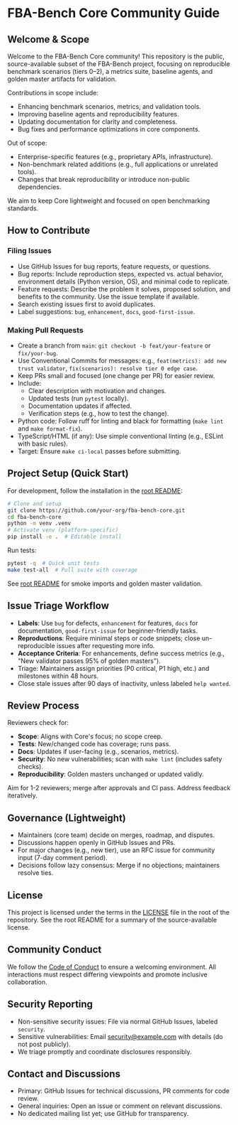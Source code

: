 # FBA-Bench Core Community Guide

## Welcome & Scope

Welcome to the FBA-Bench Core community! This repository is the public, source-available subset of the FBA-Bench project, focusing on reproducible benchmark scenarios (tiers 0–2), a metrics suite, baseline agents, and golden master artifacts for validation.

Contributions in scope include:
- Enhancing benchmark scenarios, metrics, and validation tools.
- Improving baseline agents and reproducibility features.
- Updating documentation for clarity and completeness.
- Bug fixes and performance optimizations in core components.

Out of scope:
- Enterprise-specific features (e.g., proprietary APIs, infrastructure).
- Non-benchmark related additions (e.g., full applications or unrelated tools).
- Changes that break reproducibility or introduce non-public dependencies.

We aim to keep Core lightweight and focused on open benchmarking standards.

## How to Contribute

### Filing Issues
- Use GitHub Issues for bug reports, feature requests, or questions.
- Bug reports: Include reproduction steps, expected vs. actual behavior, environment details (Python version, OS), and minimal code to replicate.
- Feature requests: Describe the problem it solves, proposed solution, and benefits to the community. Use the issue template if available.
- Search existing issues first to avoid duplicates.
- Label suggestions: `bug`, `enhancement`, `docs`, `good-first-issue`.

### Making Pull Requests
- Create a branch from `main`: `git checkout -b feat/your-feature` or `fix/your-bug`.
- Use Conventional Commits for messages: e.g., `feat(metrics): add new trust validator`, `fix(scenarios): resolve tier 0 edge case`.
- Keep PRs small and focused (one change per PR) for easier review.
- Include:
  - Clear description with motivation and changes.
  - Updated tests (run `pytest` locally).
  - Documentation updates if affected.
  - Verification steps (e.g., how to test the change).
- Python code: Follow ruff for linting and black for formatting (`make lint` and `make format-fix`).
- TypeScript/HTML (if any): Use simple conventional linting (e.g., ESLint with basic rules).
- Target: Ensure `make ci-local` passes before submitting.

## Project Setup (Quick Start)
For development, follow the installation in the [root README](../README.md#install-and-run):

```bash
# Clone and setup
git clone https://github.com/your-org/fba-bench-core.git
cd fba-bench-core
python -m venv .venv
# Activate venv (platform-specific)
pip install -e .  # Editable install
```

Run tests:
```bash
pytest -q  # Quick unit tests
make test-all  # Full suite with coverage
```

See [root README](../README.md) for smoke imports and golden master validation.

## Issue Triage Workflow
- **Labels**: Use `bug` for defects, `enhancement` for features, `docs` for documentation, `good-first-issue` for beginner-friendly tasks.
- **Reproductions**: Require minimal steps or code snippets; close un-reproducible issues after requesting more info.
- **Acceptance Criteria**: For enhancements, define success metrics (e.g., "New validator passes 95% of golden masters").
- Triage: Maintainers assign priorities (P0 critical, P1 high, etc.) and milestones within 48 hours.
- Close stale issues after 90 days of inactivity, unless labeled `help wanted`.

## Review Process
Reviewers check for:
- **Scope**: Aligns with Core's focus; no scope creep.
- **Tests**: New/changed code has coverage; runs pass.
- **Docs**: Updates if user-facing (e.g., scenarios, metrics).
- **Security**: No new vulnerabilities; scan with `make lint` (includes safety checks).
- **Reproducibility**: Golden masters unchanged or updated validly.

Aim for 1-2 reviewers; merge after approvals and CI pass. Address feedback iteratively.

## Governance (Lightweight)
- Maintainers (core team) decide on merges, roadmap, and disputes.
- Discussions happen openly in GitHub Issues and PRs.
- For major changes (e.g., new tier), use an RFC issue for community input (7-day comment period).
- Decisions follow lazy consensus: Merge if no objections; maintainers resolve ties.

## License
This project is licensed under the terms in the [LICENSE](../LICENSE) file in the root of the repository. See the root README for a summary of the source-available license.

## Community Conduct
We follow the [Code of Conduct](../CODE_OF_CONDUCT.md) to ensure a welcoming environment. All interactions must respect differing viewpoints and promote inclusive collaboration.

## Security Reporting
- Non-sensitive security issues: File via normal GitHub Issues, labeled `security`.
- Sensitive vulnerabilities: Email security@example.com with details (do not post publicly).
- We triage promptly and coordinate disclosures responsibly.

## Contact and Discussions
- Primary: GitHub Issues for technical discussions, PR comments for code review.
- General inquiries: Open an issue or comment on relevant discussions.
- No dedicated mailing list yet; use GitHub for transparency.